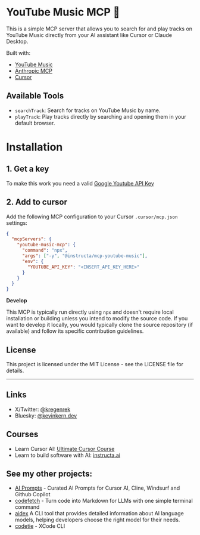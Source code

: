# YouTube Music MCP 🎵

This is a simple MCP server that allows you to search for and play tracks on YouTube Music directly from your AI assistant like Cursor or Claude Desktop.

Built with:

- [YouTube Music](https://music.youtube.com/)
- [Anthropic MCP](https://docs.anthropic.com/en/docs/agents-and-tools/mcp)
- [Cursor](https://cursor.so/)

## Available Tools

- `searchTrack`: Search for tracks on YouTube Music by name.
- `playTrack`: Play tracks directly by searching and opening them in your default browser.


# Installation

## 1. Get a key

To make this work you need a valid [Google Youtube API Key](https://console.cloud.google.com/marketplace/product/google/youtube.googleapis.com)

## 2. Add to cursor

Add the following MCP configuration to your Cursor `.cursor/mcp.json` settings:

```json
{
  "mcpServers": {
    "youtube-music-mcp": {
      "command": "npx",
      "args": ["-y", "@instructa/mcp-youtube-music"],
      "env": {
        "YOUTUBE_API_KEY": "<INSERT_API_KEY_HERE>"
      }
    }
  }
}
```

**Develop**

This MCP is typically run directly using `npx` and doesn't require local installation or building unless you intend to modify the source code. If you want to develop it locally, you would typically clone the source repository (if available) and follow its specific contribution guidelines.

## License

This project is licensed under the MIT License - see the LICENSE file for details.

---

## Links

- X/Twitter: [@kregenrek](https://x.com/kregenrek)
- Bluesky: [@kevinkern.dev](https://bsky.app/profile/kevinkern.dev)

## Courses
- Learn Cursor AI: [Ultimate Cursor Course](https://www.instructa.ai/en/cursor-ai)
- Learn to build software with AI: [instructa.ai](https://www.instructa.ai)

## See my other projects:

* [AI Prompts](https://github.com/instructa/ai-prompts/blob/main/README.md) - Curated AI Prompts for Cursor AI, Cline, Windsurf and Github Copilot
* [codefetch](https://github.com/regenrek/codefetch) - Turn code into Markdown for LLMs with one simple terminal command
* [aidex](https://github.com/regenrek/aidex) A CLI tool that provides detailed information about AI language models, helping developers choose the right model for their needs.
* [codetie](https://github.com/codetie-ai/codetie) - XCode CLI